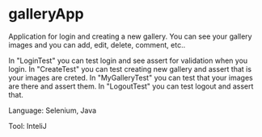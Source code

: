# galleryApp
Application for login and creating a new gallery. You can see your gallery images and you can add, edit, delete, comment, etc.. 

In "LoginTest" you can test login and see assert for validation when you login.
In "CreateTest" you can test creating new gallery and assert that is your images are creted.
In "MyGalleryTest" you can test that your images are there and assert them.
In "LogoutTest" you can test logout and assert that.

Language: Selenium, Java

Tool: InteliJ

